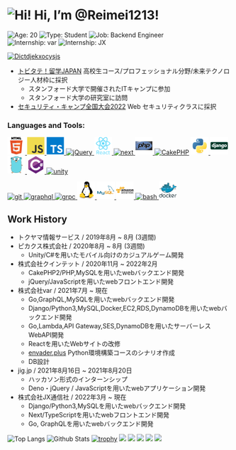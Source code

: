 # ![Hi!](https://twemoji.maxcdn.com/v/13.0.0/72x72/1f44b.png) Hi,  I’m @Reimei1213!  

![Age: 20](https://img.shields.io/badge/age-20-green?style=for-the-badge)
![Type: Student](https://img.shields.io/badge/type-univercity_student-blue?style=for-the-badge)
![Job: Backend Engineer](https://img.shields.io/badge/work-backend%20engineer-orange?style=for-the-badge)  
![Internship: var](https://img.shields.io/badge/internship-var-red?style=for-the-badge)
![Internship: JX](https://img.shields.io/badge/internship-JX通信社-red?style=for-the-badge)

[![Dictdjekxocysjs](https://img.shields.io/endpoint?url=https%3A%2F%2Fatcoder-badges.now.sh%2Fapi%2Fatcoder%2Fjson%2FDictdjekxocysjs)](https://atcoder.jp/users/Dictdjekxocysjs)

- [トビタテ！留学JAPAN](https://tobitate.mext.go.jp/) 高校生コース/プロフェッショナル分野/未来テクノロジー人材枠に採択
  - スタンフォード大学で開催されたITキャンプに参加
  - スタンフォード大学の研究室に訪問
- [セキュリティ・キャンプ全国大会2022](https://www.ipa.go.jp/jinzai/camp/2022/zenkoku2022_index.html) Web セキュリティクラスに採択

<h3 align="left">Languages and Tools:</h3>
<p align="left">
  <a href="https://www.w3.org/html/" target="_blank"> <img src="https://raw.githubusercontent.com/devicons/devicon/master/icons/html5/html5-original-wordmark.svg" alt="html5" width="40" height="40"/> </a> 
  <a href="https://developer.mozilla.org/en-US/docs/Web/JavaScript" target="_blank"> <img src="https://raw.githubusercontent.com/devicons/devicon/master/icons/javascript/javascript-original.svg" alt="javascript" width="40" height="40"/> </a>
  <a href="https://www.typescriptlang.org/" target="_blank"> <img src="https://raw.githubusercontent.com/devicons/devicon/master/icons/typescript/typescript-original.svg" alt="typescript" width="40" height="40"/> </a>
  <a href="https://jquery.com/" target="_blank"> <img src="https://avatars.githubusercontent.com/u/70142?s=200&v=4" alt="jQuery" height="40"> </a>
  <a href="https://reactjs.org/" target="_blank"> <img src="https://raw.githubusercontent.com/devicons/devicon/master/icons/react/react-original-wordmark.svg" alt="react" width="40" height="40"/>
  <a href="https://nextjs.org/" target="_blank"> <img src="https://upload.wikimedia.org/wikipedia/commons/thumb/8/8e/Nextjs-logo.svg/330px-Nextjs-logo.svg.png" alt="next" height="40"/>   
  <a href="https://www.php.net" target="_blank"> <img src="https://raw.githubusercontent.com/devicons/devicon/master/icons/php/php-original.svg" alt="php" width="40" height="40"/> </a> 
  <a href="https://cakephp.org/" target="_blank" > <img alt="CakePHP" src="https://cakephp.org/v2/img/logos/CakePHP_Logo.svg" height="40" /></a>
  <a href="https://www.python.org" target="_blank"> <img src="https://raw.githubusercontent.com/devicons/devicon/master/icons/python/python-original.svg" alt="python" width="40" height="40"/> </a>
  <a href="https://www.djangoproject.com/" target="_blank"> <img src="https://raw.githubusercontent.com/devicons/devicon/master/icons/django/django-original.svg" alt="django" width="40" height="40"/> </a> 
  <a href="https://golang.org" target="_blank"> <img src="https://raw.githubusercontent.com/devicons/devicon/master/icons/go/go-original.svg" alt="go" width="40" height="40"/> </a> 
  <a href="https://www.w3schools.com/cs/" target="_blank"> <img src="https://raw.githubusercontent.com/devicons/devicon/master/icons/csharp/csharp-original.svg" alt="csharp" width="40" height="40"/> </a> 
  <a href="https://unity.com/" target="_blank"> <img src="https://www.vectorlogo.zone/logos/unity3d/unity3d-icon.svg" alt="unity" width="40" height="40"/> </a> 
  
  <a href="https://git-scm.com/" target="_blank"> <img src="https://www.vectorlogo.zone/logos/git-scm/git-scm-icon.svg" alt="git" width="40" height="40"/> </a> 
  <a href="https://graphql.org" target="_blank"> <img src="https://www.vectorlogo.zone/logos/graphql/graphql-icon.svg" alt="graphql" width="40" height="40"/> </a> 
<a href="https://grpc.io/" target="_blank"> <img src="https://grpc.io/img/logos/grpc-logo.png" alt="grpc" height="40"/> </a>
  <a href="https://www.linux.org/" target="_blank"> <img src="https://raw.githubusercontent.com/devicons/devicon/master/icons/linux/linux-original.svg" alt="linux" width="40" height="40"/> </a> 
  <a href="https://www.mysql.com/" target="_blank"> <img src="https://raw.githubusercontent.com/devicons/devicon/master/icons/mysql/mysql-original-wordmark.svg" alt="mysql" width="40" height="40"/> </a> 
  <a href="https://aws.amazon.com" target="_blank"> <img src="https://raw.githubusercontent.com/devicons/devicon/master/icons/amazonwebservices/amazonwebservices-original-wordmark.svg" alt="aws" width="40" height="40"/> </a>
  <a href="https://www.gnu.org/software/bash/" target="_blank"> <img src="https://www.vectorlogo.zone/logos/gnu_bash/gnu_bash-icon.svg" alt="bash" width="40" height="40"/> </a>
  <a href="https://www.docker.com/" target="_blank"> <img src="https://raw.githubusercontent.com/devicons/devicon/master/icons/docker/docker-original-wordmark.svg" alt="docker" width="40" height="40"/> </a>
  
</p>

## Work History
- トクヤマ情報サービス / 2019年8月 ~ 8月 (3週間)
- ピカクス株式会社 / 2020年8月 ~ 8月 (3週間)
  - Unity/C#を用いたモバイル向けのカジュアルゲーム開発
- 株式会社クインテット / 2020年11月 ~ 2022年2月
  - CakePHP2/PHP,MySQLを用いたwebバックエンド開発
  - jQuery/JavaScriptを用いたwebフロントエンド開発
- 株式会社var / 2021年7月 ~ 現在
  - Go,GraphQL,MySQLを用いたwebバックエンド開発
  - Django/Python3,MySQL,Docker,EC2,RDS,DynamoDBを用いたwebバックエンド開発
  - Go,Lambda,API Gateway,SES,DynamoDBを用いたサーバーレスWebAPI開発
  - Reactを用いたWebサイトの改修
  - [envader.plus](https://envader.plus/) Python環境構築コースのシナリオ作成
  - DB設計
- jig.jp / 2021年8月16日 ~ 2021年8月20日
  - ハッカソン形式のインターンシップ
  - Deno・jQuery / JavaScriptを用いたwebアプリケーション開発
- 株式会社JX通信社 / 2022年3月 ~ 現在
  - Django/Python3,MySQLを用いたwebバックエンド開発
  - Next/TypeScriptを用いたwebフロントエンド開発
  - Go, GraphQLを用いたwebバックエンド開発

![Top Langs](https://github-readme-stats.vercel.app/api/top-langs/?username=Reimei1213&theme=dark&layout=compact)
![Github Stats](https://github-readme-stats.vercel.app/api?username=Reimei1213&show_icons=true&theme=dark&hide=stars&count_private=true)
[![trophy](https://github-profile-trophy.vercel.app/?username=Reimei1213&theme=onedark)](https://github.com/ryo-ma/github-profile-trophy)
![](https://github-profile-summary-cards.vercel.app/api/cards/profile-details?username=Reimei1213&theme=github_dark)
![](https://github-profile-summary-cards.vercel.app/api/cards/repos-per-language?username=Reimei1213&theme=github_dark)
![](https://github-profile-summary-cards.vercel.app/api/cards/most-commit-language?username=Reimei1213&theme=github_dark)
![](https://github-profile-summary-cards.vercel.app/api/cards/stats?username=Reimei1213&theme=github_dark)
![](https://github-profile-summary-cards.vercel.app/api/cards/productive-time?username=Reimei1213&theme=github_dark)
